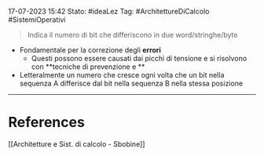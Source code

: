 17-07-2023 15:42
Stato: #ideaLez 
Tag: #ArchitettureDiCalcolo #SistemiOperativi

> Indica il numero di bit che differiscono in due word/stringhe/byte

- Fondamentale per la correzione degli **errori**
	- Questi possono essere causati dai picchi di tensione e si risolvono con **tecniche di prevenzione e **
- Letteralmente un numero che cresce ogni volta che un bit nella sequenza A differisce dal bit nella sequenza B nella stessa posizione






---
# References 
[[Architetture e Sist. di calcolo - Sbobine]]
